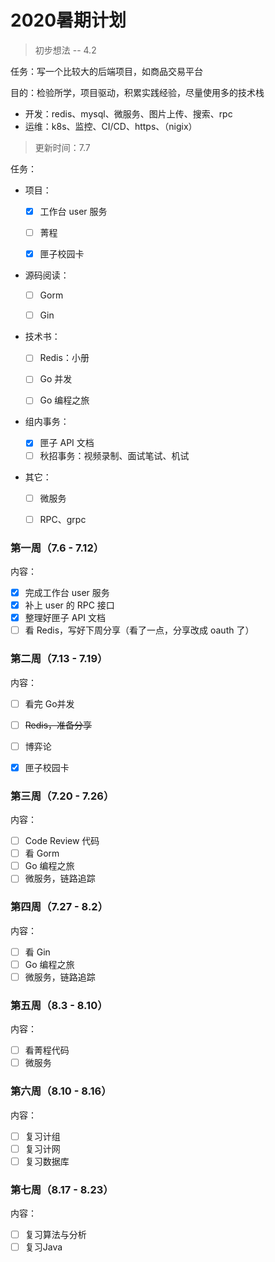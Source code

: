 # 2020暑期计划

>   初步想法 -- 4.2

任务：写一个比较大的后端项目，如商品交易平台

目的：检验所学，项目驱动，积累实践经验，尽量使用多的技术栈

+   开发：redis、mysql、微服务、图片上传、搜索、rpc
+   运维：k8s、监控、CI/CD、https、（nigix）



>   更新时间：7.7

任务：

+   项目：

    +   [x] 工作台 user 服务

    +   [ ] 菁程
    +   [x] 匣子校园卡

+   源码阅读：

    +   [ ] Gorm

    +   [ ] Gin

+   技术书：

    +   [ ] Redis：小册

    +   [ ] Go 并发
    +   [ ] Go 编程之旅

+   组内事务：

    +   [x] 匣子 API 文档
    +   [ ] 秋招事务：视频录制、面试笔试、机试

+   其它：

    +   [ ] 微服务
    +   [ ] RPC、grpc



### 第一周（7.6 - 7.12）

内容：

+   [x] 完成工作台 user 服务
+   [x] 补上 user 的 RPC 接口
+   [x] 整理好匣子 API 文档
+   [ ] 看 Redis，写好下周分享（看了一点，分享改成 oauth 了）

### 第二周（7.13 - 7.19）

内容：

+   [ ] 看完 Go并发

+   [ ] ~~Redis，准备分享~~

+   [ ] 博弈论
+   [x] 匣子校园卡

### 第三周（7.20 - 7.26）

内容：

+   [ ] Code Review 代码
+   [ ] 看 Gorm
+   [ ] Go 编程之旅
+   [ ] 微服务，链路追踪

### 第四周（7.27 - 8.2）

内容：

+   [ ] 看 Gin
+   [ ] Go 编程之旅
+   [ ] 微服务，链路追踪

### 第五周（8.3 - 8.10）

内容：

+   [ ] 看菁程代码
+   [ ] 微服务

### 第六周（8.10 - 8.16）

内容：

+   [ ] 复习计组
+   [ ] 复习计网
+   [ ] 复习数据库

### 第七周（8.17 - 8.23）

内容：

+   [ ] 复习算法与分析
+   [ ] 复习Java